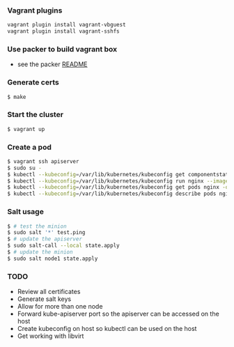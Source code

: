 ### Vagrant plugins

```bash
vagrant plugin install vagrant-vbguest
vagrant plugin install vagrant-sshfs
```

### Use packer to build vagrant box
* see the packer [README](packer/README.md)


### Generate certs

```bash
$ make
```

### Start the cluster

```bash
$ vagrant up
```

### Create a pod
```bash
$ vagrant ssh apiserver
$ sudo su -
$ kubectl --kubeconfig=/var/lib/kubernetes/kubeconfig get componentstatuses
$ kubectl --kubeconfig=/var/lib/kubernetes/kubeconfig run nginx --image=nginx
$ kubectl --kubeconfig=/var/lib/kubernetes/kubeconfig get pods nginx -owide
$ kubectl --kubeconfig=/var/lib/kubernetes/kubeconfig describe pods nginx
```

### Salt usage

```bash
$ # test the minion
$ sudo salt '*' test.ping
$ # update the apiserver
$ sudo salt-call --local state.apply
$ # update the minion
$ sudo salt node1 state.apply
```

### TODO
- Review all certificates
- Generate salt keys
- Allow for more than one node
- Forward kube-apiserver port so the apiserver can be accessed on the host
- Create kubeconfig on host so kubectl can be used on the host
- Get working with libvirt